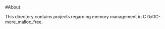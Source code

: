#About  
 
This directory contains projects regarding memory management in C 0x0C-more_malloc_free.
